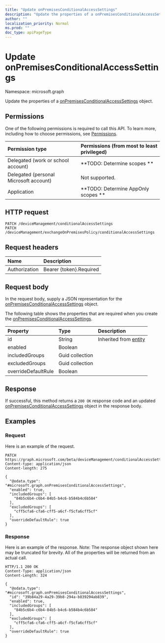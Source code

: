 ```yaml
---
title: "Update onPremisesConditionalAccessSettings"
description: "Update the properties of a onPremisesConditionalAccessSettings object."
author: ""
localization_priority: Normal
ms.prod: ""
doc_type: apiPageType
---
```


# Update onPremisesConditionalAccessSettings

Namespace: microsoft.graph

Update the properties of a [onPremisesConditionalAccessSettings](../resources/onpremisesconditionalaccesssettings.md) object.

## Permissions
One of the following permissions is required to call this API. To learn more, including how to choose permissions, see [Permissions](/concepts/permissions-reference.md).

|Permission type|Permissions (from most to least privileged)|
|:---|:---|
|Delegated (work or school account)|**TODO: Determine scopes **|
|Delegated (personal Microsoft account)|Not supported.|
|Application|**TODO: Determine AppOnly scopes **|

## HTTP request
<!-- {
  "blockType": "ignored"
}
-->
``` http
PATCH /deviceManagement/conditionalAccessSettings
PATCH /deviceManagement/exchangeOnPremisesPolicy/conditionalAccessSettings
```

## Request headers
|Name|Description|
|:---|:---|
|Authorization|Bearer {token}.Required|

## Request body
In the request body, supply a JSON representation for the [onPremisesConditionalAccessSettings](../resources/onpremisesconditionalaccesssettings.md) object.

The following table shows the properties that are required when you create the [onPremisesConditionalAccessSettings](../resources/onpremisesconditionalaccesssettings.md).

|Property|Type|Description|
|:---|:---|:---|
|id|String| Inherited from [entity](../resources/entity.md)|
|enabled|Boolean||
|includedGroups|Guid collection||
|excludedGroups|Guid collection||
|overrideDefaultRule|Boolean||



## Response
If successful, this method returns a `200 OK` response code and an updated [onPremisesConditionalAccessSettings](../resources/onpremisesconditionalaccesssettings.md) object in the response body.

## Examples

### Request
Here is an example of the request.
<!-- {
  "blockType": "request",
  "name": "update_onpremisesconditionalaccesssettings"
}
-->
``` http
PATCH https://graph.microsoft.com/beta/deviceManagement/conditionalAccessSettings
Content-type: application/json
Content-length: 275

{
  "@odata.type": "#microsoft.graph.onPremisesConditionalAccessSettings",
  "enabled": true,
  "includedGroups": [
    "84b5c6b4-c6b4-84b5-b4c6-b584b4c6b584"
  ],
  "excludedGroups": [
    "cff5cfa6-cfa6-cff5-a6cf-f5cfa6cff5cf"
  ],
  "overrideDefaultRule": true
}
```

### Response
Here is an example of the response. Note: The response object shown here may be truncated for brevity. All of the properties will be returned from an actual call.
<!-- {
  "blockType": "response",
  "truncated": true
}
-->
``` http
HTTP/1.1 200 OK
Content-Type: application/json
Content-Length: 324

{
  "@odata.type": "#microsoft.graph.onPremisesConditionalAccessSettings",
  "id": "39b84a29-4a29-39b8-294a-b839294ab839",
  "enabled": true,
  "includedGroups": [
    "84b5c6b4-c6b4-84b5-b4c6-b584b4c6b584"
  ],
  "excludedGroups": [
    "cff5cfa6-cfa6-cff5-a6cf-f5cfa6cff5cf"
  ],
  "overrideDefaultRule": true
}
```

